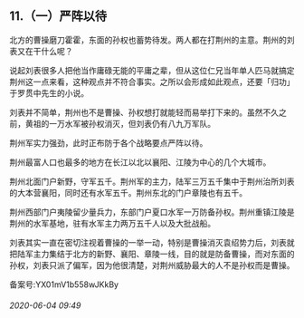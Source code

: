 ## 11.（一）严阵以待
北方的曹操磨刀霍霍，东面的孙权也蓄势待发。两人都在打荆州的主意。荆州的刘表又在干什么呢？



说起刘表很多人把他当作庸碌无能的平庸之辈，但从这位仁兄当年单人匹马就搞定荆州这一点来看，这种观点并不符合事实。之所以会形成如此观点，还要「归功」于罗贯中先生的小说。



刘表并不简单，荆州也不是曹操、孙权想打就能轻而易举打下来的。虽然不久之前，黄祖的一万水军被孙权消灭，但刘表仍有八九万军队。



荆州军实力强劲，此时正布防于各个战略要点严阵以待。



荆州最富人口也最多的地方在长江以北以襄阳、江陵为中心的几个大城市。



荆州北面门户新野，守军五千。荆州军的主力，陆军三万五千集中于荆州治所刘表的大本营襄阳，同时还有水军五千。荆州东北的门户章陵也有五千。



荆州西部门户夷陵留少量兵力，东部门户夏口水军一万防备孙权。荆州重镇江陵是荆州的水军基地，驻有水军主力两万五千人以及大批战船。



刘表其实一直在密切注视着曹操的一举一动，特别是曹操消灭袁绍势力后，刘表就把陆军主力集结于北方的新野、襄阳、章陵一线，目的就是防备曹操，而对东面的孙权，刘表只派了偏军，因为他很清楚，对荆州威胁最大的人不是孙权而是曹操。



备案号:YX01mV1b558wJKkBy


###### 2020-06-04 09:49
